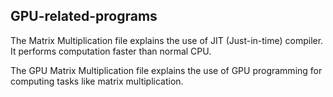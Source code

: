 ## GPU-related-programs

The Matrix Multiplication file explains the use of JIT (Just-in-time) compiler. It performs computation faster than normal CPU.

The GPU Matrix Multiplication file explains the use of GPU programming for computing tasks like matrix multiplication. 
